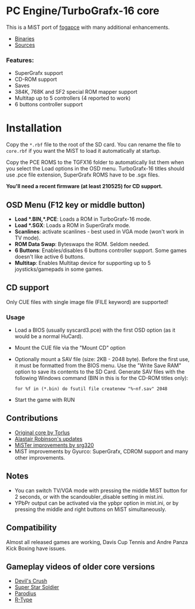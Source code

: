 # PC Engine/TurboGrafx-16 core

This is a MiST port of [fpgapce](https://github.com/Torlus/fpgapce) with many additional enhancements.

- [Binaries](https://github.com/mist-devel/mist-binaries/tree/master/cores/pcengine)
- [Sources](https://github.com/gyurco/TurboGrafx16_MiSTer/tree/mist)

### Features:
- SuperGrafx support
- CD-ROM support
- Saves
- 384K, 768K and SF2 special ROM mapper support
- Multitap up to 5 controllers (4 reported to work)
- 6 buttons controller support

# Installation #

Copy the `*.rbf` file to the root of the SD card.
You can rename the file to `core.rbf` if you want the MiST to load it automatically at startup.

Copy the PCE ROMS to the TGFX16 folder to automatically list them when you select the Load options in the OSD menu. TurboGrafx-16 titles should use .pce file extension, SuperGrafx ROMS have to be .sgx files.

**You'll need a recent firmware (at least 210525) for CD support.**

## OSD Menu (F12 key or middle button)

  * **Load \*.BIN,\*.PCE**: Loads a ROM in TurboGrafx-16 mode.
  * **Load \*.SGX**: Loads a ROM in SuperGrafx mode.
  * **Scanlines**: activate scanlines - best used in VGA mode (won't work in TV mode).
  * **ROM Data Swap**: Byteswaps the ROM. Seldom needed.
  * **6 Buttons**: Enables/disables 6 buttons controller support. Some games doesn't like active 6 buttons.
  * **Multitap**: Enables Multitap device for supporting up to 5 joysticks/gamepads in some games.

## CD support

Only CUE files with single image file (FILE keyword) are supported!

### Usage

- Load a BIOS (usually syscard3.pce) with the first OSD option (as it would be a normal HuCard).
- Mount the CUE file via the "Mount CD" option
- Optionally mount a SAV file (size: 2KB - 2048 byte). Before the first use, it must be formatted from the BIOS menu. Use the "Write Save RAM" option to
  save its contents to the SD Card.
  Generate SAV files with the following Windows command (BIN in this is for the CD-ROM titles only):
  
  `for %f in (*.bin) do fsutil file createnew "%~nf.sav" 2048`
  
- Start the game with RUN

## Contributions

- [Original core by Torlus](https://github.com/Torlus/fpgapce)
- [Alastair Robinson's updates](https://github.com/robinsonb5/fpgapce)
- [MiSTer improvements by srg320](https://github.com/MiSTer-devel/TurboGrafx16_MiSTer)
- MiST improvements by Gyurco: SuperGrafx, CDROM support and many other improvements.

## Notes ##

  * You can switch TV/VGA mode with pressing the middle MiST button for 2 seconds, or with the scandoubler_disable setting in mist.ini.
  * YPbPr output can be activated via the ypbpr option in mist.ini, or by pressing the middle and right buttons on MiST simultaneously.

## Compatibility

Almost all released games are working, Davis Cup Tennis and Andre Panza Kick Boxing have issues.

## Gameplay videos of older core versions

- [Devil's Crush](http://www.youtube.com/watch?feature=player_embedded&v=eqkAILkPe5I)
- [Super Star Soldier](http://www.youtube.com/watch?feature=player_embedded&v=4l58HPSzfjQ)
- [Parodius](http://www.youtube.com/watch?feature=player_embedded&v=CzeHW-gyMSI)
- [R-Type](http://www.youtube.com/watch?feature=player_embedded&v=OvreesBg8AE)
